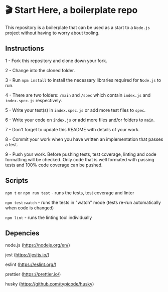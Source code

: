  # 🎬 Start Here, a boilerplate repo

This repository is a boilerplate that can be used as a start to a `Node.js` project without having to worry about tooling.

## Instructions

1 - Fork this repository and clone down your fork.

2 - Change into the cloned folder.

3 - Run `npm install` to install the necessary libraries required for `Node.js` to run.

4 - There are two folders: `/main` and `/spec` which contain `index.js` and `index.spec.js` respectively.  

5 - Write your test(s) in `index.spec.js` or add more test files to `spec`.

6 - Write your code on `index.js` or add more files and/or folders to `main`.

7 - Don't forget to update this README with details of your work.

8 - Commit your work when you have written an implementation that passes a test.

9 - Push your work. Before pushing tests, test coverage, linting and code formatting will be checked. Only code that is well formated with passing tests and 100% code coverage can be pushed.

## Scripts

`npm t` or `npm run test` - runs the tests, test coverage and linter

`npm test:watch` - runs the tests in "watch" mode (tests re-run automatically when code is changed)

`npm lint` - runs the linting tool individually


## Depencies

node.js (https://nodejs.org/en/)

jest (https://jestjs.io/)

eslint (https://eslint.org/)

prettier (https://prettier.io/)

husky (https://github.com/typicode/husky)